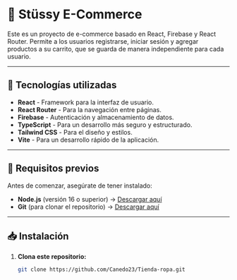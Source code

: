 # 🛒 Stüssy E-Commerce

Este es un proyecto de e-commerce basado en React, Firebase y React Router. Permite a los usuarios registrarse, iniciar sesión y agregar productos a su carrito, que se guarda de manera independiente para cada usuario.

---

## 🚀 Tecnologías utilizadas

- **React** - Framework para la interfaz de usuario.
- **React Router** - Para la navegación entre páginas.
- **Firebase** - Autenticación y almacenamiento de datos.
- **TypeScript** - Para un desarrollo más seguro y estructurado.
- **Tailwind CSS** - Para el diseño y estilos.
- **Vite** - Para un desarrollo rápido de la aplicación.

---

## 📌 Requisitos previos

Antes de comenzar, asegúrate de tener instalado:

- **Node.js** (versión 16 o superior) → [Descargar aquí](https://nodejs.org/)
- **Git** (para clonar el repositorio) → [Descargar aquí](https://git-scm.com/)

---

## 📥 Instalación

1. **Clona este repositorio:**
   ```sh
   git clone https://github.com/Canedo23/Tienda-ropa.git
